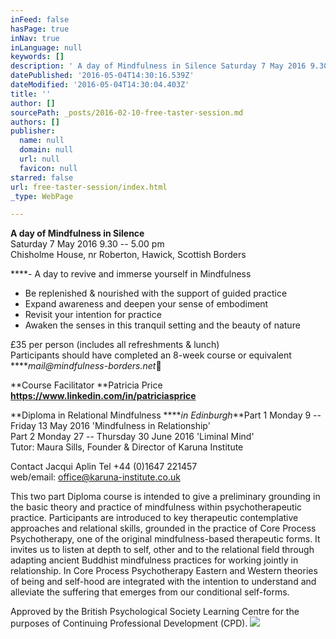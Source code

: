 ```yaml
---
inFeed: false
hasPage: true
inNav: true
inLanguage: null
keywords: []
description: ' A day of Mindfulness in Silence Saturday 7 May 2016 9.30 – 5.00 pm  Chisholme House, nr Roberton, Hawick, Scottish Borders'
datePublished: '2016-05-04T14:30:16.539Z'
dateModified: '2016-05-04T14:30:04.403Z'
title: ''
author: []
sourcePath: _posts/2016-02-10-free-taster-session.md
authors: []
publisher:
  name: null
  domain: null
  url: null
  favicon: null
starred: false
url: free-taster-session/index.html
_type: WebPage

---
```

**A day of Mindfulness in Silence**  
Saturday 7 May 2016 9.30 -- 5.00 pm   
Chisholme House, nr Roberton, Hawick, Scottish Borders

****- A day to revive and immerse yourself in Mindfulness   
- Be replenished & nourished with the support of guided practice  
- Expand awareness and deepen your sense of embodiment  
- Revisit your intention for practice  
- Awaken the senses in this tranquil setting and the beauty of nature

£35 per person (includes all refreshments & lunch)  
Participants should have completed an 8-week course or equivalent  
****_mail@mindfulness-borders.net_****

**Course Facilitator **Patricia Price   
**https://www.linkedin.com/in/patriciasprice**

**Diploma in Relational Mindfulness ****_in Edinburgh_**Part 1 Monday 9 -- Friday 13 May 2016 'Mindfulness in Relationship'  
Part 2 Monday 27 -- Thursday 30 June 2016 'Liminal Mind'  
Tutor: Maura Sills, Founder & Director of Karuna Institute

Contact Jacqui Aplin Tel +44 (0)1647 221457  
web/email: office@karuna-institute.co.uk

This two part Diploma course is intended to give a preliminary grounding in the basic theory and practice of mindfulness within psychotherapeutic practice. Participants are introduced to key therapeutic contemplative approaches and relational skills, grounded in the practice of Core Process Psychotherapy, one of the original mindfulness-based therapeutic forms. It invites us to listen at depth to self, other and to the relational field through adapting ancient Buddhist mindfulness practices for working jointly in relationship. In Core Process Psychotherapy Eastern and Western theories of being and self-hood are integrated with the intention to understand and alleviate the suffering that emerges from our conditional self-forms.

Approved by the British Psychological Society Learning Centre for the purposes of Continuing Professional Development (CPD).
![](https://the-grid-user-content.s3-us-west-2.amazonaws.com/14b7415d-1e1e-4afc-99e0-00f3a91cedd1.jpg)